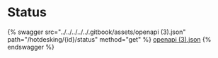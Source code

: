 # Status

{% swagger src="../../../../../.gitbook/assets/openapi (3).json" path="/hotdesking/{id}/status" method="get" %}
[openapi (3).json](<../../../../../.gitbook/assets/openapi (3).json>)
{% endswagger %}
